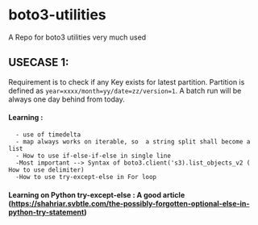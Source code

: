# boto3-utilities
A Repo for boto3 utilities very much used
## USECASE 1:
Requirement is to check if any Key exists for latest partition. Partition is defined as `year=xxxx/month=yy/date=zz/version=1`. A batch run will be always one day behind from today.
#### Learning :
      - use of timedelta
      - map always works on iterable, so  a string split shall become a list
      - How to use if-else-if-else in single line
      -Most important --> Syntax of boto3.client('s3).list_objects_v2 ( How to use delimiter)
      -How to use try-except-else in For loop
#### Learning on Python try-except-else : A good article (https://shahriar.svbtle.com/the-possibly-forgotten-optional-else-in-python-try-statement)

